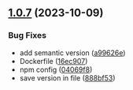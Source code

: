 ## [1.0.7](https://github.com/corollo/demo-app/compare/v1.0.6...v1.0.7) (2023-10-09)


### Bug Fixes

* add semantic version ([a99626e](https://github.com/corollo/demo-app/commit/a99626e44e096c312acd8a6fb2535d3b4c5fbcdf))
* Dockerfile ([16ec907](https://github.com/corollo/demo-app/commit/16ec907bddec74da73e4f2ca1dd1ed049011caa4))
* npm config ([04069f8](https://github.com/corollo/demo-app/commit/04069f8f7c914cdc8f521ce6027adbf58942b029))
* save version in file ([888bf53](https://github.com/corollo/demo-app/commit/888bf534715a7484065916983658cfa0e4048a67))
